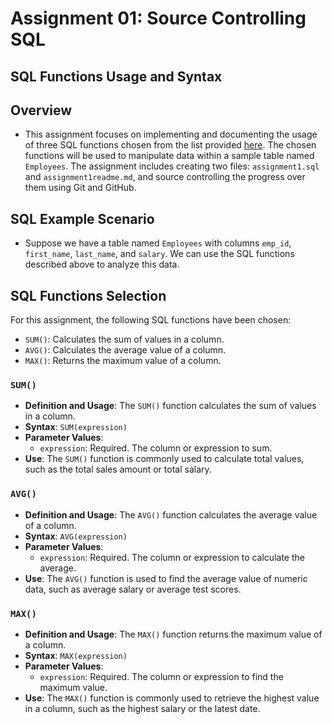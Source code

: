 # Assignment 01: Source Controlling SQL

## SQL Functions Usage and Syntax

## Overview
- This assignment focuses on implementing and documenting the usage of three SQL functions chosen from the list provided [here](https://www.w3schools.com/mysql/mysql_ref_functions.asp). The chosen functions will be used to manipulate data within a sample table named `Employees`. The assignment includes creating two files: `assignment1.sql` and `assignment1readme.md`, and source controlling the progress over them using Git and GitHub.

## SQL Example Scenario
- Suppose we have a table named `Employees` with columns `emp_id`, `first_name`, `last_name`, and `salary`. We can use the SQL functions described above to analyze this data.


## SQL Functions Selection
For this assignment, the following SQL functions have been chosen:

- `SUM()`: Calculates the sum of values in a column.
- `AVG()`: Calculates the average value of a column.
- `MAX()`: Returns the maximum value of a column.


### `SUM()`
- **Definition and Usage**: The `SUM()` function calculates the sum of values in a column.
- **Syntax**: `SUM(expression)`
- **Parameter Values**:
  - `expression`: Required. The column or expression to sum.
- **Use**: The `SUM()` function is commonly used to calculate total values, such as the total sales amount or total salary.

### `AVG()`
- **Definition and Usage**: The `AVG()` function calculates the average value of a column.
- **Syntax**: `AVG(expression)`
- **Parameter Values**:
  - `expression`: Required. The column or expression to calculate the average.
- **Use**: The `AVG()` function is used to find the average value of numeric data, such as average salary or average test scores.

### `MAX()`
- **Definition and Usage**: The `MAX()` function returns the maximum value of a column.
- **Syntax**: `MAX(expression)`
- **Parameter Values**:
  - `expression`: Required. The column or expression to find the maximum value.
- **Use**: The `MAX()` function is commonly used to retrieve the highest value in a column, such as the highest salary or the latest date.

